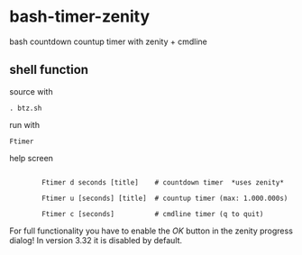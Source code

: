 # bash-timer-zenity
bash countdown countup timer with zenity + cmdline

## shell function
source with
```
. btz.sh
```

run with
```
Ftimer
```

help screen
```

        Ftimer d seconds [title]    # countdown timer  *uses zenity*

        Ftimer u [seconds] [title]  # countup timer (max: 1.000.000s)

        Ftimer c [seconds]          # cmdline timer (q to quit)

```

For full functionality you have to enable the _OK_ button in the zenity progress dialog! In version 3.32 it is disabled by default.
